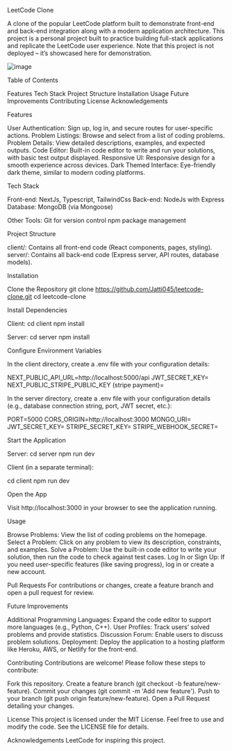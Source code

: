 LeetCode Clone

A clone of the popular LeetCode platform built to demonstrate front-end and back-end integration along with a modern application architecture. 
This project is a personal project built to practice building full-stack applications and replicate the LeetCode user experience. 
Note that this project is not deployed – it’s showcased here for demonstration.

![image](https://github.com/user-attachments/assets/4f1d75af-04d8-4d23-b7fe-f6c6a39a003d)

Table of Contents

Features
Tech Stack
Project Structure
Installation
Usage
Future Improvements
Contributing
License
Acknowledgements

Features

User Authentication: Sign up, log in, and secure routes for user-specific actions.
Problem Listings: Browse and select from a list of coding problems.
Problem Details: View detailed descriptions, examples, and expected outputs.
Code Editor: Built-in code editor to write and run your solutions, with basic test output displayed.
Responsive UI: Responsive design for a smooth experience across devices.
Dark Themed Interface: Eye-friendly dark theme, similar to modern coding platforms.

Tech Stack

Front-end: NextJs, Typescript, TailwindCss
Back-end: NodeJs with Express
Database: MongoDB (via Mongoose)

Other Tools:
Git for version control
npm package management

Project Structure

client/: Contains all front-end code (React components, pages, styling).
server/: Contains all back-end code (Express server, API routes, database models).

Installation

Clone the Repository
git clone https://github.com/Jatti045/leetcode-clone.git
cd leetcode-clone

Install Dependencies

Client:
cd client
npm install

Server:
cd server
npm install

Configure Environment Variables

In the client directory, create a .env file with your configuration details:

NEXT_PUBLIC_API_URL=http://localhost:5000/api
JWT_SECRET_KEY=
NEXT_PUBLIC_STRIPE_PUBLIC_KEY (stripe payment)=

In the server directory, create a .env file with your configuration details (e.g., database connection string, port, JWT secret, etc.):

PORT=5000
CORS_ORIGIN=http://localhost:3000
MONGO_URI=
JWT_SECRET_KEY=
STRIPE_SECRET_KEY=
STRIPE_WEBHOOK_SECRET=

Start the Application

Server:
cd server
npm run dev

Client (in a separate terminal):

cd client
npm run dev

Open the App

Visit http://localhost:3000 in your browser to see the application running.

Usage

Browse Problems: View the list of coding problems on the homepage.
Select a Problem: Click on any problem to view its description, constraints, and examples.
Solve a Problem: Use the built-in code editor to write your solution, then run the code to check against test cases.
Log In or Sign Up: If you need user-specific features (like saving progress), log in or create a new account.


Pull Requests
For contributions or changes, create a feature branch and open a pull request for review.

Future Improvements

Additional Programming Languages: Expand the code editor to support more languages (e.g., Python, C++).
User Profiles: Track users’ solved problems and provide statistics.
Discussion Forum: Enable users to discuss problem solutions.
Deployment: Deploy the application to a hosting platform like Heroku, AWS, or Netlify for the front-end.

Contributing
Contributions are welcome! Please follow these steps to contribute:

Fork this repository.
Create a feature branch (git checkout -b feature/new-feature).
Commit your changes (git commit -m 'Add new feature').
Push to your branch (git push origin feature/new-feature).
Open a Pull Request detailing your changes.

License
This project is licensed under the MIT License. Feel free to use and modify the code. See the LICENSE file for details.

Acknowledgements
LeetCode for inspiring this project.
